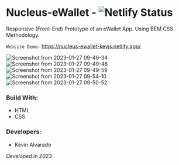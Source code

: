 # Nucleus-eWallet - ![Netlify Status](https://api.netlify.com/api/v1/badges/9619c319-77e8-4bcc-84d3-a7a1a7df3281/deploy-status)

Responsive (Front-End) Prototype of an eWallet App. Using BEM CSS Methodology.

`Website Demo:` https://nucleus-ewallet-kevjs.netlify.app/

![Screenshot from 2023-01-27 09-49-34](https://user-images.githubusercontent.com/103754829/215129662-e641129d-ee87-456c-8c72-d56075b34af8.png)
![Screenshot from 2023-01-27 09-49-46](https://user-images.githubusercontent.com/103754829/215129668-8ea951ba-5aed-4ede-9fe8-9511ec87d32a.png)
![Screenshot from 2023-01-27 09-49-59](https://user-images.githubusercontent.com/103754829/215129670-32d7a3ff-eda1-4813-9970-0ad37118ffd0.png)
![Screenshot from 2023-01-27 09-54-10](https://user-images.githubusercontent.com/103754829/215130032-301e7412-65ab-4b82-80cd-cdd6552c36ef.png)
![Screenshot from 2023-01-27 09-50-52](https://user-images.githubusercontent.com/103754829/215129679-aa0fc034-3b0b-4a39-82bf-26d08593caa7.png)

### Build With:
* HTML
* CSS

### Developers:
* Kevin Alvarado

_Developed in 2023_
